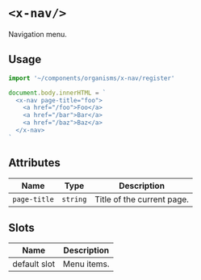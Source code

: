 # `<x-nav/>`

Navigation menu.

## Usage

```js
import '~/components/organisms/x-nav/register'

document.body.innerHTML = `
  <x-nav page-title="foo">
    <a href="/foo">Foo</a>
    <a href="/bar">Bar</a>
    <a href="/baz">Baz</a>
  </x-nav>
`
```

## Attributes

| Name         | Type     | Description                |
| ------------ | -------- | -------------------------- |
| `page-title` | `string` | Title of the current page. |

## Slots

| Name         | Description |
| ------------ | ----------- |
| default slot | Menu items. |
